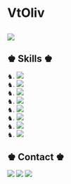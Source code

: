 # VtOliv 
## <img src="https://img.shields.io/badge/VtOliv-Developer-blue"/>



## ♚ Skills ♚
<p align="left">
  ♞. <img src="https://img.shields.io/badge/HTML5-E34F26?style=for-the-badge&logo=html5&logoColor=white"/><br>
  ♞. <img src="https://img.shields.io/badge/CSS3-1572B6?style=for-the-badge&logo=css3&logoColor=white"/><br>
  ♞. <img src="https://img.shields.io/badge/Bootstrap-563D7C?style=for-the-badge&logo=bootstrap&logoColor=white"/><br>
  ♞. <img src="https://img.shields.io/badge/Angular-DD0031?style=for-the-badge&logo=angular&logoColor=white"/><br>
  ♞. <img src="https://img.shields.io/badge/Spring-6DB33F?style=for-the-badge&logo=spring&logoColor=white"/><br>
  ♞. <img src="https://img.shields.io/badge/Java-ED8B00?style=for-the-badge&logo=java&logoColor=white"/><br>
  ♞. <img src="https://img.shields.io/badge/MySQL-00000F?style=for-the-badge&logo=mysql&logoColor=white"/><br>
  ♞. <img src="https://img.shields.io/badge/TypeScript-007ACC?style=for-the-badge&logo=typescript&logoColor=white"/><br>
  	
</p>

## ♚ Contact ♚
<p align="left">
  <a href="https://www.linkedin.com/in/vitor-oliveira-08613a106/" alt="Linkedin">
  <img src="https://img.shields.io/badge/-Linkedin-0e76a8?style=flat-square&logo=Linkedin&logoColor=white&link=https://www.linkedin.com/in/vitor-oliveira-08613a106/" /></a>
  
  <a href="https://www.instagram.com/vtoliv/" alt="Instagram">
  <img src="https://img.shields.io/badge/-Instagram-DF0174?style=flat-square&labelColor=DF0174&logo=instagram&logoColor=white&link=https://www.instagram.com/vtoliv/"/></a>

  <a href="mailto:vtoliv.dev@gmail.com" alt="Gmail">
  <img src="https://img.shields.io/badge/-Gmail-FF0000?style=flat-square&labelColor=FF0000&logo=gmail&logoColor=white&link=vtoliv.dev@gmail.com" /></a>
  	
</p>
